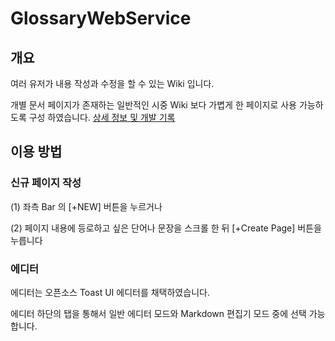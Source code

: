# GlossaryWebService

## 개요
여러 유저가 내용 작성과 수정을 할 수 있는 Wiki 입니다.

개별 문서 페이지가 존재하는 일반적인 시중 Wiki 보다 가볍게 한 페이지로 사용 가능하도록 구성 하였습니다.
[상세 정보 및 개발 기록](https://deokhunkim.github.io/posts/glossary/GlossaryWiki.html)


## 이용 방법
### 신규 페이지 작성
(1) 좌측 Bar 의 [+NEW] 버튼을 누르거나

(2) 페이지 내용에 등로하고 싶은 단어나 문장을 스크롤 한 뒤 [+Create Page] 버튼을 누릅니다

### 에디터
에디터는 오픈소스 Toast UI 에디터를 채택하였습니다.

에디터 하단의 탭을 통해서 일반 에디터 모드와 Markdown 편집기 모드 중에 선택 가능 합니다.
